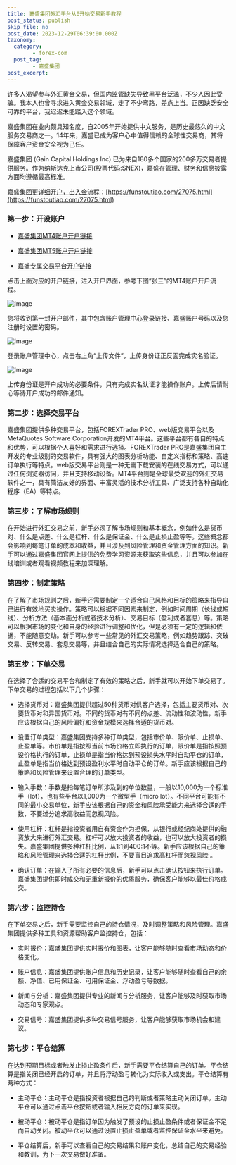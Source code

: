 ```yaml
---
title: 嘉盛集团外汇平台从0开始交易新手教程
post_status: publish
skip_file: no
post_date: 2023-12-29T06:39:00.000Z
taxonomy:
  category:
        - forex-com
  post_tag:
        - 嘉盛集团
post_excerpt: 
---
```

许多人渴望参与外汇黄金交易，但国内监管缺失导致黑平台泛滥，不少人因此受骗。我本人也曾寻求进入黄金交易领域，走了不少弯路，差点上当。正因缺乏安全可靠的平台，我迟迟未能踏入这个领域。

嘉盛集团在业内颇具知名度，自2005年开始提供中文服务，是历史最悠久的中文服务交易商之一。14年来，嘉盛已成为客户心中值得信赖的全球性交易商，其将保障客户资金安全视为己任。

嘉盛集团 (Gain Capital Holdings Inc) 已为来自180多个国家的200多万交易者提供服务。作为纳斯达克上市公司(股票代码:SNEX)，嘉盛在管理、财务和信息披露方面均遵循最高标准。

[嘉盛集团更详细开户，出入金流程](https://funstoutiao.com/27075.html)：[https://funstoutiao.com/27075.html](https://funstoutiao.com/27075.html)

### 第一步：开设账户

* [嘉盛集团MT4账户开户链接](https://s.ssgg.net/jsmt4)

* [嘉盛集团MT5账户开户链接](https://s.ssgg.net/jsmt5)

* [嘉盛专属交易平台开户链接](https://s.ssgg.net/js)

点击上面对应的开户链接，进入开户界面，参考下图“张三”的MT4账户开户流程。

![Image](https://prod-files-secure.s3.us-west-2.amazonaws.com/39ed1227-6d7d-4570-be36-9ccd4a2c4241/7a167aea-686b-400d-af59-4e18eb607a40/640.png?X-Amz-Algorithm=AWS4-HMAC-SHA256&X-Amz-Content-Sha256=UNSIGNED-PAYLOAD&X-Amz-Credential=ASIAZI2LB466ZHJKKNLX%2F20250522%2Fus-west-2%2Fs3%2Faws4_request&X-Amz-Date=20250522T101314Z&X-Amz-Expires=3600&X-Amz-Security-Token=IQoJb3JpZ2luX2VjEBoaCXVzLXdlc3QtMiJHMEUCIQDjM7M%2FvUOnjllaxz%2FYVQbT3mbq5Pq%2Bez2wluDToCKPrwIgYN7rGk9rvQaePoCzgi3IAAd55gH%2B38cJrmyAlcQWUCMqiAQI0%2F%2F%2F%2F%2F%2F%2F%2F%2F%2F%2FARAAGgw2Mzc0MjMxODM4MDUiDF7PaPhpxtxhnHcwXCrcA%2FZRnKFBguUC38Eup3POa9dsbKs4IWZM7A6M6zRnILVtzlCprXNbO8yz4o0LfKLPZ7Te%2BiRYzTYFMet7Yfv4XW%2FrojzKeN352WaXG%2FUIsNUgWrPEc4ff09H1kb2lLZaILdOFG%2BHCFLzTWFLrZ%2Fu6ZJQ040EpUsWKdKTElFXkBKqxuO6wolVfzyyhVELVr1D0xPvQxtypdYmjamXcfUdCRdd%2Fkr5ZctGzAtUl1z2Ry8LKu0JcmnLvAdF8KvuSmiR8vLdFj%2FX%2B4PO5rPnpYtnCVmGvrLSV%2F5FvbS5hiIQ80OgU90pmf08Gqhf42w7Wiln%2BA3gttrWMlhZwtqvKaqZHn01%2FKiINZYeJWK7D9aIyR11cU6n0LoVt0wSgzlujGjbfMhMhuEulTwhUzVbalo4DHtzxGhPXi7fApb8AeVeTOMXnPWHl86wF69%2BpD9MBsfm62j2Fl3lPSfMeGOon0qX1GBMWg3E5jDoFYoQjiT7AwxCobVxrt9td47FKS4JMOy2A0tARkMj76sp7HrlZkHztul5dGNxbdV2u2AbtVImqTNLCj3%2Bh7GR40XJcoPtRasia%2FC%2FvTD96tewEuyWauypxrA4T4yvxWJh4NsB3UvbLfKm0LMNW78Quq84cUBXuMJzdu8EGOqUBNOBdN7Vb7mk3yY3Qjgr467wCLoCmAIr2wgJvLHxa%2BAhCpcl%2BWMI0XGecLDKO7ONGINBye5eUFnIfNMAaoUdgfZsAT1IrxRCaiXZEiXX%2F5WlBBh6V3J5JNjScN19mSlkcsPcxTcUN%2BjGNnWakQjdKkdZ6GUq1mO6WaiHOg5DSB5z%2BB%2BtKicRp8%2FOk1GswFTDMTUOhyjHmGqYl%2FMdR6uHv4Y%2FoD9e6&X-Amz-Signature=8a1aee56d53d1bb4d3e6384566c3cbd26525ae24b634faf22892abd348b5d7a4&X-Amz-SignedHeaders=host&x-id=GetObject)

您将收到第一封开户邮件，其中包含账户管理中心登录链接、嘉盛账户号码以及您注册时设置的密码。

![Image](https://prod-files-secure.s3.us-west-2.amazonaws.com/39ed1227-6d7d-4570-be36-9ccd4a2c4241/eaa1c6b3-2877-4284-a0e1-530e222c27fb/image.png?X-Amz-Algorithm=AWS4-HMAC-SHA256&X-Amz-Content-Sha256=UNSIGNED-PAYLOAD&X-Amz-Credential=ASIAZI2LB466ZHJKKNLX%2F20250522%2Fus-west-2%2Fs3%2Faws4_request&X-Amz-Date=20250522T101314Z&X-Amz-Expires=3600&X-Amz-Security-Token=IQoJb3JpZ2luX2VjEBoaCXVzLXdlc3QtMiJHMEUCIQDjM7M%2FvUOnjllaxz%2FYVQbT3mbq5Pq%2Bez2wluDToCKPrwIgYN7rGk9rvQaePoCzgi3IAAd55gH%2B38cJrmyAlcQWUCMqiAQI0%2F%2F%2F%2F%2F%2F%2F%2F%2F%2F%2FARAAGgw2Mzc0MjMxODM4MDUiDF7PaPhpxtxhnHcwXCrcA%2FZRnKFBguUC38Eup3POa9dsbKs4IWZM7A6M6zRnILVtzlCprXNbO8yz4o0LfKLPZ7Te%2BiRYzTYFMet7Yfv4XW%2FrojzKeN352WaXG%2FUIsNUgWrPEc4ff09H1kb2lLZaILdOFG%2BHCFLzTWFLrZ%2Fu6ZJQ040EpUsWKdKTElFXkBKqxuO6wolVfzyyhVELVr1D0xPvQxtypdYmjamXcfUdCRdd%2Fkr5ZctGzAtUl1z2Ry8LKu0JcmnLvAdF8KvuSmiR8vLdFj%2FX%2B4PO5rPnpYtnCVmGvrLSV%2F5FvbS5hiIQ80OgU90pmf08Gqhf42w7Wiln%2BA3gttrWMlhZwtqvKaqZHn01%2FKiINZYeJWK7D9aIyR11cU6n0LoVt0wSgzlujGjbfMhMhuEulTwhUzVbalo4DHtzxGhPXi7fApb8AeVeTOMXnPWHl86wF69%2BpD9MBsfm62j2Fl3lPSfMeGOon0qX1GBMWg3E5jDoFYoQjiT7AwxCobVxrt9td47FKS4JMOy2A0tARkMj76sp7HrlZkHztul5dGNxbdV2u2AbtVImqTNLCj3%2Bh7GR40XJcoPtRasia%2FC%2FvTD96tewEuyWauypxrA4T4yvxWJh4NsB3UvbLfKm0LMNW78Quq84cUBXuMJzdu8EGOqUBNOBdN7Vb7mk3yY3Qjgr467wCLoCmAIr2wgJvLHxa%2BAhCpcl%2BWMI0XGecLDKO7ONGINBye5eUFnIfNMAaoUdgfZsAT1IrxRCaiXZEiXX%2F5WlBBh6V3J5JNjScN19mSlkcsPcxTcUN%2BjGNnWakQjdKkdZ6GUq1mO6WaiHOg5DSB5z%2BB%2BtKicRp8%2FOk1GswFTDMTUOhyjHmGqYl%2FMdR6uHv4Y%2FoD9e6&X-Amz-Signature=41f59e4a6ab0a6d323eb006e85701a49a9a75ab8ad37664af66ec606ac5e8245&X-Amz-SignedHeaders=host&x-id=GetObject)

登录账户管理中心，点击右上角“上传文件”，上传身份证正反面完成实名验证。

![Image](https://prod-files-secure.s3.us-west-2.amazonaws.com/39ed1227-6d7d-4570-be36-9ccd4a2c4241/54090639-09fc-46b4-a135-e0289f707147/image.png?X-Amz-Algorithm=AWS4-HMAC-SHA256&X-Amz-Content-Sha256=UNSIGNED-PAYLOAD&X-Amz-Credential=ASIAZI2LB466ZHJKKNLX%2F20250522%2Fus-west-2%2Fs3%2Faws4_request&X-Amz-Date=20250522T101314Z&X-Amz-Expires=3600&X-Amz-Security-Token=IQoJb3JpZ2luX2VjEBoaCXVzLXdlc3QtMiJHMEUCIQDjM7M%2FvUOnjllaxz%2FYVQbT3mbq5Pq%2Bez2wluDToCKPrwIgYN7rGk9rvQaePoCzgi3IAAd55gH%2B38cJrmyAlcQWUCMqiAQI0%2F%2F%2F%2F%2F%2F%2F%2F%2F%2F%2FARAAGgw2Mzc0MjMxODM4MDUiDF7PaPhpxtxhnHcwXCrcA%2FZRnKFBguUC38Eup3POa9dsbKs4IWZM7A6M6zRnILVtzlCprXNbO8yz4o0LfKLPZ7Te%2BiRYzTYFMet7Yfv4XW%2FrojzKeN352WaXG%2FUIsNUgWrPEc4ff09H1kb2lLZaILdOFG%2BHCFLzTWFLrZ%2Fu6ZJQ040EpUsWKdKTElFXkBKqxuO6wolVfzyyhVELVr1D0xPvQxtypdYmjamXcfUdCRdd%2Fkr5ZctGzAtUl1z2Ry8LKu0JcmnLvAdF8KvuSmiR8vLdFj%2FX%2B4PO5rPnpYtnCVmGvrLSV%2F5FvbS5hiIQ80OgU90pmf08Gqhf42w7Wiln%2BA3gttrWMlhZwtqvKaqZHn01%2FKiINZYeJWK7D9aIyR11cU6n0LoVt0wSgzlujGjbfMhMhuEulTwhUzVbalo4DHtzxGhPXi7fApb8AeVeTOMXnPWHl86wF69%2BpD9MBsfm62j2Fl3lPSfMeGOon0qX1GBMWg3E5jDoFYoQjiT7AwxCobVxrt9td47FKS4JMOy2A0tARkMj76sp7HrlZkHztul5dGNxbdV2u2AbtVImqTNLCj3%2Bh7GR40XJcoPtRasia%2FC%2FvTD96tewEuyWauypxrA4T4yvxWJh4NsB3UvbLfKm0LMNW78Quq84cUBXuMJzdu8EGOqUBNOBdN7Vb7mk3yY3Qjgr467wCLoCmAIr2wgJvLHxa%2BAhCpcl%2BWMI0XGecLDKO7ONGINBye5eUFnIfNMAaoUdgfZsAT1IrxRCaiXZEiXX%2F5WlBBh6V3J5JNjScN19mSlkcsPcxTcUN%2BjGNnWakQjdKkdZ6GUq1mO6WaiHOg5DSB5z%2BB%2BtKicRp8%2FOk1GswFTDMTUOhyjHmGqYl%2FMdR6uHv4Y%2FoD9e6&X-Amz-Signature=630977db16e77689cf6b355c33d1ef14659bc1ab4f18de31dc61b6f50f331ffa&X-Amz-SignedHeaders=host&x-id=GetObject)

上传身份证是开户成功的必要条件，只有完成实名认证才能操作账户。上传后请耐心等待开户成功的邮件通知。

### 第二步：选择交易平台

嘉盛集团提供多种交易平台，包括FOREXTrader PRO、web版交易平台以及MetaQuotes Software Corporation开发的MT4平台。这些平台都有各自的特点和优势，可以根据个人喜好和需求进行选择。FOREXTrader PRO是嘉盛集团自主开发的专业级别的交易软件，具有强大的图表分析功能、自定义指标和策略、高速订单执行等特点。web版交易平台则是一种无需下载安装的在线交易方式，可以通过任何浏览器访问，并且支持移动设备。MT4平台则是全球最受欢迎的外汇交易软件之一，具有简洁友好的界面、丰富灵活的技术分析工具、广泛支持各种自动化程序（EA）等特点。

### 第三步：了解市场规则

在开始进行外汇交易之前，新手必须了解市场规则和基本概念，例如什么是货币对、什么是点差、什么是杠杆、什么是保证金、什么是止损止盈等等。这些概念都会影响到每笔订单的成本和收益，并且涉及到风险管理和资金管理方面的知识。新手可以通过嘉盛集团官网上提供的免费学习资源来获取这些信息，并且可以参加在线培训或者观看视频教程来加深理解。

### 第四步：制定策略

在了解了市场规则之后，新手还需要制定一个适合自己风格和目标的策略来指导自己进行有效地买卖操作。策略可以根据不同因素来制定，例如时间周期（长线或短线）、分析方法（基本面分析或者技术分析）、交易目标（盈利或者套息）等。策略可以根据市场的变化和自身的经验进行调整和优化，但是必须有一定的逻辑和依据，不能随意变动。新手可以参考一些常见的外汇交易策略，例如趋势跟踪、突破交易、反转交易、套息交易等，并且结合自己的实际情况选择适合自己的策略。

### 第五步：下单交易

在选择了合适的交易平台和制定了有效的策略之后，新手就可以开始下单交易了。下单交易的过程包括以下几个步骤：

* 选择货币对：嘉盛集团提供超过50种货币对供客户选择，包括主要货币对、次要货币对和异国货币对。不同的货币对有不同的点差、流动性和波动性，新手应该根据自己的风险偏好和资金规模来选择合适的货币对。

* 设置订单类型：嘉盛集团支持多种订单类型，包括市价单、限价单、止损单、止盈单等。市价单是指按照当前市场价格立即执行的订单，限价单是指按照预设价格执行的订单，止损单是指当价格达到预设损失水平时自动平仓的订单，止盈单是指当价格达到预设盈利水平时自动平仓的订单。新手应该根据自己的策略和风险管理来设置合理的订单类型。

* 输入手数：手数是指每笔订单所涉及到的单位数量，一般以10,000为一个标准手（lot），也有些平台以1,000为一个微型手（micro lot）。不同平台可能有不同的最小交易单位，新手应该根据自己的资金和风险承受能力来选择合适的手数，不要过分追求高收益而忽视风险。

* 使用杠杆：杠杆是指投资者用自有资金作为担保，从银行或经纪商处提供的融资放大来进行外汇交易。杠杆可以放大投资者的收益，也可以放大投资者的损失。嘉盛集团提供多种杠杆比例，从1:1到400:1不等。新手应该根据自己的策略和风险管理来选择合适的杠杆比例，不要盲目追求高杠杆而忽视风险 。

* 确认订单：在输入了所有必要的信息后，新手可以点击确认按钮来执行订单。嘉盛集团提供即时成交和无重新报价的优质服务，确保客户能够以最佳价格成交。

### 第六步：监控持仓

在下单交易之后，新手需要监控自己的持仓情况，及时调整策略和风险管理。嘉盛集团提供多种工具和资源帮助客户监控持仓，包括：

* 实时报价：嘉盛集团提供实时报价和图表，让客户能够随时查看市场动态和价格变化。

* 账户信息：嘉盛集团提供账户信息和历史记录，让客户能够随时查看自己的余额、净值、已用保证金、可用保证金、浮动盈亏等数据。

* 新闻与分析：嘉盛集团提供专业的新闻与分析服务，让客户能够及时获取市场动态和专家观点。

* 交易信号：嘉盛集团提供多种交易信号服务，让客户能够获取市场机会和建议。

### 第七步：平仓结算

在达到预期目标或者触发止损止盈条件后，新手需要平仓结算自己的订单。平仓结算是指关闭已经开启的订单，并且将浮动盈亏转化为实际收入或支出。平仓结算有两种方式：

* 主动平仓：主动平仓是指投资者根据自己的判断或者策略主动关闭订单。主动平仓可以通过点击平仓按钮或者输入相反方向的订单来实现。

* 被动平仓：被动平仓是指订单因为触发了预设的止损止盈条件或者保证金不足而自动关闭。被动平仓可以通过设置止损止盈单或者监控保证金水平来避免。

* 平仓结算后，新手可以查看自己的交易结果和账户变化，总结自己的交易经验和教训，为下一次交易做好准备。